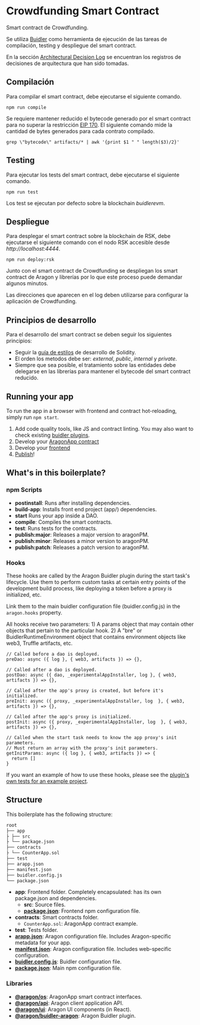 # Crowdfunding Smart Contract

Smart contract de Crowdfunding.

Se utiliza [Buidler](https://buidler.dev) como herramienta de ejecución de las tareas de compilación, testing y despliegue del smart contract.

En la sección [Architectural Decision Log](docs/adr/index.md) se encuentran los registros de decisiones de arquitectura que han sido tomadas.

## Compilación

Para compilar el smart contract, debe ejecutarse el siguiente comando.

```
npm run compile
```

Se requiere mantener reducido el bytecode generado por el smart contract para no superar la restricción [EIP 170](https://github.com/ethereum/EIPs/blob/master/EIPS/eip-170.md). El siguiente comando mide la cantidad de bytes generados para cada contrato compilado.

```
grep \"bytecode\" artifacts/* | awk '{print $1 " " length($3)/2}'
```

## Testing

Para ejecutar los tests del smart contract, debe ejecutarse el siguiente comando.

```
npm run test
```

Los test se ejecutan por defecto sobre la blockchain *buidlerevm*.

## Despliegue

Para desplegar el smart contract sobre la blockchain de RSK, debe ejecutarse el siguiente comando con el nodo RSK accesible desde *http://localhost:4444*.

```
npm run deploy:rsk
```

Junto con el smart contract de Crowdfunding se despliegan los smart contract de Aragon y librerías por lo que este proceso puede demandar algunos minutos.

Las direcciones que aparecen en el log deben utilizarse para configurar la aplicación de Crowdfunding.

## Principios de desarrollo

Para el desarrollo del smart contract se deben seguir los siguientes principios:

- Seguir la [guía de estilos](https://solidity.readthedocs.io/en/v0.6.11/style-guide.html) de desarrollo de Solidity.
- El orden los metodos debe ser: *external*, *public*, *internal* y *private*.
- Siempre que sea posible, el tratamiento sobre las entidades debe delegarse en las librerías para mantener el bytecode del smart contract reducido.

## Running your app

To run the app in a browser with frontend and contract hot-reloading, simply run `npm start`.

1. Add code quality tools, like JS and contract linting. You may also want to check existing [buidler plugins](https://buidler.dev/plugins/).
2. Develop your [AragonApp contract](https://hack.aragon.org/docs/aragonos-building)
3. Develop your [frontend](https://ui.aragon.org/getting-started/)
4. [Publish](https://hack.aragon.org/docs/guides-publish)!

## What's in this boilerplate?

### npm Scripts

- **postinstall**: Runs after installing dependencies.
- **build-app**: Installs front end project (app/) dependencies.
- **start** Runs your app inside a DAO.
- **compile**: Compiles the smart contracts.
- **test**: Runs tests for the contracts.
- **publish:major**: Releases a major version to aragonPM.
- **publish:minor**: Releases a minor version to aragonPM.
- **publish:patch**: Releases a patch version to aragonPM.

### Hooks

These hooks are called by the Aragon Buidler plugin during the start task's lifecycle. Use them to perform custom tasks at certain entry points of the development build process, like deploying a token before a proxy is initialized, etc.

Link them to the main buidler configuration file (buidler.config.js) in the `aragon.hooks` property.

All hooks receive two parameters: 1) A params object that may contain other objects that pertain to the particular hook. 2) A "bre" or BuidlerRuntimeEnvironment object that contains environment objects like web3, Truffle artifacts, etc.

```
// Called before a dao is deployed.
preDao: async ({ log }, { web3, artifacts }) => {},

// Called after a dao is deployed.
postDao: async ({ dao, _experimentalAppInstaller, log }, { web3, artifacts }) => {},

// Called after the app's proxy is created, but before it's initialized.
preInit: async ({ proxy, _experimentalAppInstaller, log  }, { web3, artifacts }) => {},

// Called after the app's proxy is initialized.
postInit: async ({ proxy, _experimentalAppInstaller, log  }, { web3, artifacts }) => {},

// Called when the start task needs to know the app proxy's init parameters.
// Must return an array with the proxy's init parameters.
getInitParams: async ({ log }, { web3, artifacts }) => {
  return []
}
```

If you want an example of how to use these hooks, please see the [plugin's own tests for an example project](https://github.com/aragon/buidler-aragon/blob/master/test/projects/token-wrapper/scripts/hooks.js).

## Structure

This boilerplate has the following structure:

```md
root
├── app
├ ├── src
├ └── package.json
├── contracts
├ └── CounterApp.sol
├── test
├── arapp.json
├── manifest.json
├── buidler.config.js
└── package.json
```

- **app**: Frontend folder. Completely encapsulated: has its own package.json and dependencies.
  - **src**: Source files.
  - [**package.json**](https://docs.npmjs.com/creating-a-package-json-file): Frontend npm configuration file.
- **contracts**: Smart contracts folder.
  - `CounterApp.sol`: AragonApp contract example.
- **test**: Tests folder.
- [**arapp.json**](https://hack.aragon.org/docs/cli-global-confg#the-arappjson-file): Aragon configuration file. Includes Aragon-specific metadata for your app.
- [**manifest.json**](https://hack.aragon.org/docs/cli-global-confg#the-manifestjson-file): Aragon configuration file. Includes web-specific configuration.
- [**buidler.config.js**](https://buidler.dev/config/): Buidler configuration file.
- [**package.json**](https://docs.npmjs.com/creating-a-package-json-file): Main npm configuration file.

### Libraries

- [**@aragon/os**](https://github.com/aragon/aragonos): AragonApp smart contract interfaces.
- [**@aragon/api**](https://github.com/aragon/aragon.js/tree/master/packages/aragon-api): Aragon client application API.
- [**@aragon/ui**](https://github.com/aragon/aragon-ui): Aragon UI components (in React).
- [**@aragon/buidler-aragon**](https://github.com/aragon/buidler-aragon): Aragon Buidler plugin.